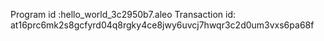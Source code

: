 Program id :hello_world_3c2950b7.aleo
Transaction id: at16prc6mk2s8gcfyrd04q8rgky4ce8jwy6uvcj7hwqr3c2d0um3vxs6pa68f
